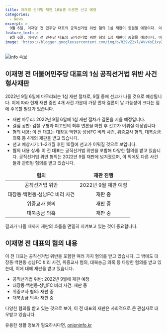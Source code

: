 ```yaml
---
title: 이재명 선거법 재판 10월중 이르면 선고 예정
categories:
  - News
excerpt: >
  9월 6일, 이재명 전 민주당 대표의 공직선거법 위반 혐의 1심 재판이 종결될 예정이다. 이재명은 대장동·백현동·성남FC 비리 사건, 위증교사 혐의, 대북송금 의혹 등 총 4개의 재판을 받고 있다. 2022년 9월 공직선거법 위반 혐의로 재판에 넘겨졌으며, 이와 관련한 서증조사와 결심 공판이 진행 중이다. 이재명은 허위사실을 유포한 혐의도 받고 있으며, 선고는 10월에 예상된다. (150자)
feature_text: >
  9월 6일, 이재명 전 민주당 대표의 공직선거법 위반 혐의 1심 재판이 종결될 예정이다. 이재명은 대장동·백현동·성남FC 비리 사건, 위증교사 혐의, 대북송금 의혹 등 총 4개의 재판을 받고 있다. 2022년 9월 공직선거법 위반 혐의로 재판에 넘겨졌으며, 이와 관련한 서증조사와 결심 공판이 진행 중이다. 이재명은 허위사실을 유포한 혐의도 받고 있으며, 선고는 10월에 예상된다. (150자)
image: 'https://blogger.googleusercontent.com/img/b/R29vZ2xl/AVvXsEixyZcFfHzMRdzZMjFBmAUKJYCLCGyLL1o632UiGVXcaFdKo_bkvkuCioo0uUKlGfBVcT3P84aROyZIXSBEx3Aw5nCQ3pTgDom1WDC4m8eifvWiAmWEEVb4x6G_l8C0QH225ldMjyaFvpxGEBGNO37VmDTDMHGhJPq73UglMfDca1-0aw/s1600/blogspot.png'
---
```


<p><img src="https://blogger.googleusercontent.com/img/b/R29vZ2xl/AVvXsEixyZcFfHzMRdzZMjFBmAUKJYCLCGyLL1o632UiGVXcaFdKo_bkvkuCioo0uUKlGfBVcT3P84aROyZIXSBEx3Aw5nCQ3pTgDom1WDC4m8eifvWiAmWEEVb4x6G_l8C0QH225ldMjyaFvpxGEBGNO37VmDTDMHGhJPq73UglMfDca1-0aw/s1600/blogspot.png" alt="info 속보" /></p>

<h2 data-ke-size="size26">이재명 전 더불어민주당 대표의 1심 공직선거법 위반 사건 형사재판</h2>

<p data-ke-size="size16">2022년 9월 6일에 마무리되는 1심 재판 절차로, 9월 중에 선고가 나올 것으로 예상됩니다. 이에 따라 현재 재판 중인 4개 사건 가운데 가장 먼저 결론이 날 가능성이 크다는 점에 주목할 필요가 있습니다.</p>

<ul>
<li>재판 마무리: 2022년 9월 6일에 1심 재판 절차가 결론을 지을 예정입니다.</li>
<li>결심 공판: 검찰 구형과 피고인의 최후 변론을 마친 후 선고가 이뤄질 예정입니다.</li>
<li>혐의 내용: 이 전 대표는 대장동·백현동·성남FC 비리 사건, 위증교사 혐의, 대북송금 의혹 등 4개의 재판을 받고 있습니다.</li>
<li>선고 예상시기: 1~2개월 후인 10월에 선고가 이뤄질 것으로 보입니다.</li>
<li>혐의 내용 상세: 이 전 대표는 공직선거법 위반을 포함해 다양한 혐의를 받고 있습니다. 공직선거법 위반 혐의는 2022년 9월 재판에 넘겨졌으며, 이 외에도 다른 사건들과 관련된 혐의를 받고 있습니다.</li>
</ul>

<table>
<thead>
<tr>
<td style="text-align: center; height: 17px;"><b>혐의</b></td>
<td style="text-align: center; height: 17px;"><b>재판 진행</b></td>
</tr>
</thead>
<tbody>
<tr>
<td style="text-align: center; height: 17px;">공직선거법 위반</td>
<td style="text-align: center; height: 17px;">2022년 9월 재판 예정</td>
</tr>
<tr>
<td style="text-align: center; height: 17px;">대장동·백현동·성남FC 비리 사건</td>
<td style="text-align: center; height: 17px;">재판 중</td>
</tr>
<tr>
<td style="text-align: center; height: 17px;">위증교사 혐의</td>
<td style="text-align: center; height: 17px;">재판 중</td>
</tr>
<tr>
<td style="text-align: center; height: 17px;">대북송금 의혹</td>
<td style="text-align: center; height: 17px;">재판 중</td>
</tr>
</tbody>
</table>

<p data-ke-size="size16">결과가 나올 때까지 재판의 흐름을 면밀히 지켜보고 있는 것이 중요합니다. </p>

<h2 data-ke-size="size26">이재명 전 대표의 혐의 내용</h2>

<p data-ke-size="size16">이 전 대표는 공직선거법 위반을 포함한 여러 가지 혐의를 받고 있습니다. 그 밖에도 대장동·백현동·성남FC 비리 사건, 위증교사 혐의, 대북송금 의혹 등 다양한 혐의를 받고 있는데, 이에 대해 재판을 받고 있습니다.</p>

<ul>
<li>공직선거법 위반: 2022년 9월에 재판 예정</li>
<li>대장동·백현동·성남FC 비리 사건: 재판 중</li>
<li>위증교사 혐의: 재판 중</li>
<li>대북송금 의혹: 재판 중</li>
</ul>

<p data-ke-size="size16">다양한 혐의를 받고 있는 것으로 보아, 이 전 대표의 재판은 사회적으로 큰 관심사로 대우받고 있습니다.</p>
유용한 생활 정보가 필요하시다면, <a href="https://onioninfo.kr" rel="dofollow">onioninfo.kr</a>


